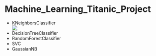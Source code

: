 # Machine_Learning_Titanic_Project
<ul>
<li>KNeighborsClassifier</li>
<img src='https://user-images.githubusercontent.com/34131539/109361836-1353a180-788a-11eb-8d0a-f6d195351655.PNG'>
<li>DecisionTreeClassifier</li>
<li>RandomForestClassifier</li>
<li>SVC</li>
<li>GaussianNB</li>
</ul>

